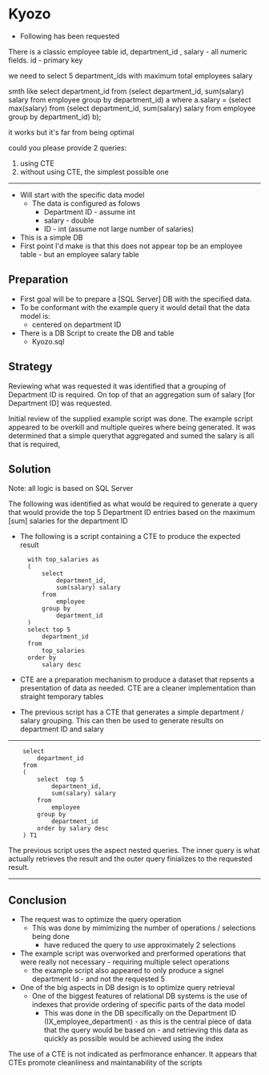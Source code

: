 # Kyozo

- Following has been requested

There is a classic employee table
id, department_id , salary - all numeric fields.
id - primary key

we need to select 5 department_ids
with maximum total employees salary

smth like
select department_id
from (select department_id, sum(salary) salary
from  employee
group by department_id) a
where a.salary = (select max(salary) from (select department_id, sum(salary) salary
from  employee
group by department_id) b);

it works but it's far from being optimal

could you please provide 2 queries:
1. using CTE
2. without using CTE, the simplest possible one
---
- Will start with the specific data model
  - The data is configured as folows
    - Department ID - assume int
    - salary        - double
    - ID            - int (assume not large number of salaries)
- This is a simple DB 
- First point I'd make is that this does not appear top be an employee table - but an employee salary table

## Preparation

 - First goal will be to prepare a [SQL Server] DB with the specified data.
 - To be conformant with  the example query it would detail that the data model is: 
   - centered on department ID   
 - There is a DB Script to create the DB and table
   - Kyozo.sql

## Strategy

Reviewing what was requested it was identified that a grouping of Department ID is required. On top of that an aggregation sum of salary [for Department ID] was requested.

Initial review of the supplied example script was done.
The example script appeared to be overkill and multiple queires where being generated.
It was determined that a simple querythat aggregated and sumed the salary is all that is required,

## Solution
Note: all logic is based on SQL Server

The following was identified as what would be required to generate a query that would provide the top 5 Department ID entries based on the maximum [sum] salaries for the department ID

- The following is a script containing a CTE to produce the expected result

		with top_salaries as
		(
			select  
				department_id, 
				sum(salary) salary
			from  
				employee
			group by 
				department_id	
		)
		select top 5
			department_id
		from 	
			top_salaries
		order by 
			salary desc	

- CTE are a preparation mechanism to produce a dataset that repsents a presentation of data as needed. CTE are a cleaner implementation than straight temporary tables
- The previous script has a CTE that generates a simple department / salary grouping. This can then be used to generate results on department ID and salary

---
		select 
			department_id
		from
		(
			select  top 5
				department_id, 
				sum(salary) salary
			from  
				employee
			group by 
				department_id
			order by salary desc	
		) T1

The previous script uses the aspect nested queries. The inner query is what actually retrieves the result and the outer query finializes to the requested result.

---

## Conclusion
- The request was to optimize the query operation
    - This was done by mimimizing the number of operations / selections being done
      - have reduced the query to use approximately 2 selections
- The example script was overworked and prerformed operations that were really not necessary - requiring multiple select operations 
  - the example script also appeared to only produce a signel department Id - and not the requested 5
- One of the big aspects in DB design is to optimize query retrieval
  - One of the biggest features of relational DB systems is the use of indexes that provide ordering of specific parts of the data model
    - This was done in the DB specifically on the Department ID (IX_employee_department) - as this is the central piece of data that the query would be based on - and retrieving this data as quickly as possible would be achieved using the index

The use of a CTE is not indicated as perfmorance enhancer. It appears that CTEs promote cleanliness and maintanability of the scripts



